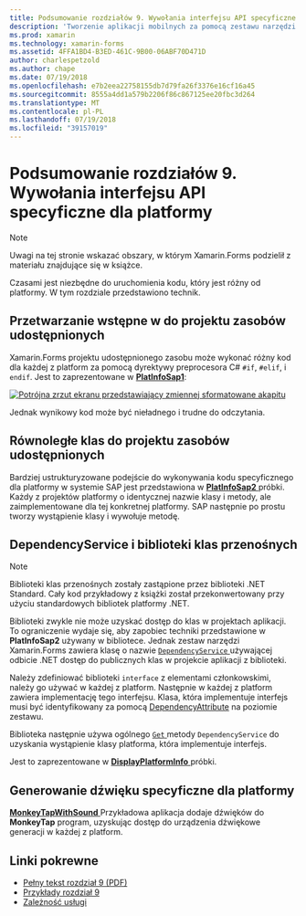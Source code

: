 ```yaml
---
title: Podsumowanie rozdziałów 9. Wywołania interfejsu API specyficzne dla platformy
description: 'Tworzenie aplikacji mobilnych za pomocą zestawu narzędzi Xamarin.Forms: Podsumowanie rozdziału 9. Wywołania interfejsu API specyficzne dla platformy'
ms.prod: xamarin
ms.technology: xamarin-forms
ms.assetid: 4FFA1BD4-B3ED-461C-9B00-06ABF70D471D
author: charlespetzold
ms.author: chape
ms.date: 07/19/2018
ms.openlocfilehash: e7b2eea22758155db7d79fa26f3376e16cf16a45
ms.sourcegitcommit: 8555a4dd1a579b2206f86c867125ee20fbc3d264
ms.translationtype: MT
ms.contentlocale: pl-PL
ms.lasthandoff: 07/19/2018
ms.locfileid: "39157019"
---
```

# <a name="summary-of-chapter-9-platform-specific-api-calls"></a>Podsumowanie rozdziałów 9. Wywołania interfejsu API specyficzne dla platformy

> [!NOTE] 
> Uwagi na tej stronie wskazać obszary, w którym Xamarin.Forms podzielił z materiału znajdujące się w książce.

Czasami jest niezbędne do uruchomienia kodu, który jest różny od platformy. W tym rozdziale przedstawiono technik.

## <a name="preprocessing-in-the-shared-asset-project"></a>Przetwarzanie wstępne w do projektu zasobów udostępnionych

Xamarin.Forms projektu udostępnionego zasobu może wykonać różny kod dla każdej z platform za pomocą dyrektywy preprocesora C# `#if`, `#elif`, i `endif`. Jest to zaprezentowane w [ **PlatInfoSap1**](https://github.com/xamarin/xamarin-forms-book-samples/tree/master/Chapter09/PlatInfoSap1):

[![Potrójna zrzut ekranu przedstawiający zmiennej sformatowane akapitu](images/ch09fg01-small.png "Model urządzenia i systemu operacyjnego")](images/ch09fg01-large.png#lightbox "Model urządzenia i systemu operacyjnego")

Jednak wynikowy kod może być nieładnego i trudne do odczytania.

## <a name="parallel-classes-in-the-shared-asset-project"></a>Równoległe klas do projektu zasobów udostępnionych

Bardziej ustrukturyzowane podejście do wykonywania kodu specyficznego dla platformy w systemie SAP jest przedstawiona w [ **PlatInfoSap2** ](https://github.com/xamarin/xamarin-forms-book-samples/tree/master/Chapter09/PlatInfoSap2) próbki. Każdy z projektów platformy o identycznej nazwie klasy i metody, ale zaimplementowane dla tej konkretnej platformy. SAP następnie po prostu tworzy wystąpienie klasy i wywołuje metodę.

## <a name="dependencyservice-and-the-portable-class-library"></a>DependencyService i biblioteki klas przenośnych

> [!NOTE] 
> Biblioteki klas przenośnych zostały zastąpione przez biblioteki .NET Standard. Cały kod przykładowy z książki został przekonwertowany przy użyciu standardowych bibliotek platformy .NET.

Biblioteki zwykle nie może uzyskać dostęp do klas w projektach aplikacji. To ograniczenie wydaje się, aby zapobiec techniki przedstawione w **PlatInfoSap2** używany w bibliotece. Jednak zestaw narzędzi Xamarin.Forms zawiera klasę o nazwie [ `DependencyService` ](xref:Xamarin.Forms.DependencyService) używającej odbicie .NET dostęp do publicznych klas w projekcie aplikacji z biblioteki.

Należy zdefiniować biblioteki `interface` z elementami członkowskimi, należy go używać w każdej z platform. Następnie w każdej z platform zawiera implementację tego interfejsu. Klasa, która implementuje interfejs musi być identyfikowany za pomocą [DependencyAttribute](xref:Xamarin.Forms.DependencyAttribute) na poziomie zestawu.

Biblioteka następnie używa ogólnego [ `Get` ](xref:Xamarin.Forms.DependencyService.Get*) metody `DependencyService` do uzyskania wystąpienie klasy platforma, która implementuje interfejs.

Jest to zaprezentowane w [ **DisplayPlatformInfo** ](https://github.com/xamarin/xamarin-forms-book-samples/tree/master/Chapter09/DisplayPlatformInfo) próbki.

## <a name="platform-specific-sound-generation"></a>Generowanie dźwięku specyficzne dla platformy

[ **MonkeyTapWithSound** ](https://github.com/xamarin/xamarin-forms-book-samples/tree/master/Chapter09/MonkeyTapWithSound) Przykładowa aplikacja dodaje dźwięków do **MonkeyTap** program, uzyskując dostęp do urządzenia dźwiękowe generacji w każdej z platform.

## <a name="related-links"></a>Linki pokrewne

- [Pełny tekst rozdział 9 (PDF)](https://download.xamarin.com/developer/xamarin-forms-book/XamarinFormsBook-Ch09-Apr2016.pdf)
- [Przykłady rozdział 9](https://github.com/xamarin/xamarin-forms-book-samples/tree/master/Chapter09)
- [Zależność usługi](~/xamarin-forms/app-fundamentals/dependency-service/index.md)
